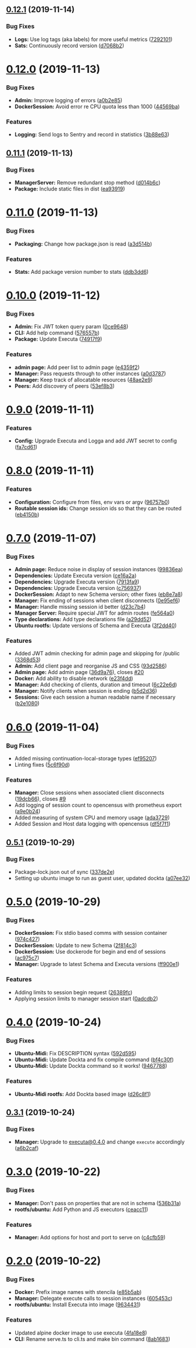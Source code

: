 ## [0.12.1](https://github.com/stencila/sparkla/compare/v0.12.0...v0.12.1) (2019-11-14)


### Bug Fixes

* **Logs:** Use log tags (aka labels)  for more useful metrics ([7292101](https://github.com/stencila/sparkla/commit/7292101ead273cedc6997ae4550e8ca20ed43415))
* **Sats:** Continuously record version ([d7068b2](https://github.com/stencila/sparkla/commit/d7068b28bcdc498c846b129aea360f233598e7e9))

# [0.12.0](https://github.com/stencila/sparkla/compare/v0.11.1...v0.12.0) (2019-11-13)


### Bug Fixes

* **Admin:** Improve logging of errors ([a0b2e85](https://github.com/stencila/sparkla/commit/a0b2e85bed18f9c12d1a6c0ab81cb524018ea0cc))
* **DockerSession:** Avoid error re CPU quota less than 1000 ([44569ba](https://github.com/stencila/sparkla/commit/44569ba13d6427c3bf4ef7afcc21e65af7c73ddc))


### Features

* **Logging:** Send logs to Sentry and record in statistics ([3b88e63](https://github.com/stencila/sparkla/commit/3b88e63219394ceeadb5454760884561d85b47d2))

## [0.11.1](https://github.com/stencila/sparkla/compare/v0.11.0...v0.11.1) (2019-11-13)


### Bug Fixes

* **ManagerServer:** Remove redundant stop method ([d014b6c](https://github.com/stencila/sparkla/commit/d014b6c75b225a3f8fa960a03cdb6627ed9c9583))
* **Package:** Include static files in dist ([ea93919](https://github.com/stencila/sparkla/commit/ea9391925b9d368bebb05b599fdc792393fedf90))

# [0.11.0](https://github.com/stencila/sparkla/compare/v0.10.0...v0.11.0) (2019-11-13)


### Bug Fixes

* **Packaging:** Change how package.json is read ([a3d514b](https://github.com/stencila/sparkla/commit/a3d514bd203115da6bea250a51022adaa4190679))


### Features

* **Stats:** Add package version number to stats ([ddb3dd6](https://github.com/stencila/sparkla/commit/ddb3dd6c90daa25914aa8228ed60ba784745b207))

# [0.10.0](https://github.com/stencila/sparkla/compare/v0.9.0...v0.10.0) (2019-11-12)


### Bug Fixes

* **Admin:** Fix JWT token query param ([0ce9648](https://github.com/stencila/sparkla/commit/0ce964868f41896f80abd18e90943af4cec56522))
* **CLI:** Add help command ([576557b](https://github.com/stencila/sparkla/commit/576557b283e4477bc30c2d49a2b82567558db601))
* **Package:** Update Executa ([74917f9](https://github.com/stencila/sparkla/commit/74917f9e88b757f53862b12b30743fbe5741f4e4))


### Features

* **admin page:** Add peer list to admin page ([e4359f2](https://github.com/stencila/sparkla/commit/e4359f268b709c0c55b5f4dd5fa8163b338b903f))
* **Manager:**  Pass requests through to other instances ([a0d3787](https://github.com/stencila/sparkla/commit/a0d3787d6cbe21810fe99534651fa1ba3826a702))
* **Manager:** Keep track of allocatable resources ([48ae2e9](https://github.com/stencila/sparkla/commit/48ae2e9cc71bd02aac831503d9021f1aeee01af7))
* **Peers:** Add discovery of peers ([53ef8b3](https://github.com/stencila/sparkla/commit/53ef8b3e797a421f182c207cb37b29f364f2020a))

# [0.9.0](https://github.com/stencila/sparkla/compare/v0.8.0...v0.9.0) (2019-11-11)


### Features

* **Config:** Upgrade Executa and Logga and add JWT secret to config ([fa7cd61](https://github.com/stencila/sparkla/commit/fa7cd61d829e9a6d017ce6a24bc0fed3724bcee6))

# [0.8.0](https://github.com/stencila/sparkla/compare/v0.7.0...v0.8.0) (2019-11-11)


### Features

* **Configuration:** Configure from files, env vars or argv ([96757b0](https://github.com/stencila/sparkla/commit/96757b0fc91f4332ffacff782bf399cbbf5fef0c))
* **Routable session ids:** Change session ids so that they can be routed ([eb4150b](https://github.com/stencila/sparkla/commit/eb4150b96fa2ee6b8bfa877552b4a180261af470))

# [0.7.0](https://github.com/stencila/sparkla/compare/v0.6.0...v0.7.0) (2019-11-07)


### Bug Fixes

* **Admin page:** Reduce noise in display of session instances ([99836ea](https://github.com/stencila/sparkla/commit/99836eabc33beabfc96756f206708d7d77e7458b))
* **Dependencies:** Update Executa version ([ce16a2a](https://github.com/stencila/sparkla/commit/ce16a2a3c5a5d324cf9848553b86f68b6bea5d9f))
* **Dependencies:** Upgrade Executa version ([7913fa9](https://github.com/stencila/sparkla/commit/7913fa9e6647c1451ce1684fcac52de197ad315a))
* **Dependencies:** Upgrade Executa version ([c756937](https://github.com/stencila/sparkla/commit/c756937ba8d25fa0c08ac140065a419b4c2459df))
* **DockerSession:** Adapt to new Schema version; other fixes ([eb8e7a8](https://github.com/stencila/sparkla/commit/eb8e7a8e485f51eb656bf7664b1546aad95272f5))
* **Manager:** Fix ending of sessions when client disconnects ([0e95ef6](https://github.com/stencila/sparkla/commit/0e95ef69ade250d499b7ef7064776625ae1a55ad))
* **Manager:** Handle missing session id better ([d23c7b4](https://github.com/stencila/sparkla/commit/d23c7b4bc2bc65d08a28bf75fcd5b50db3b78f52))
* **Manager Server:** Require special JWT for admin routes ([fe564a0](https://github.com/stencila/sparkla/commit/fe564a0003270452c8e1ff2778a326e85a150f8f))
* **Type declarations:** Add type declarations file ([a29dd52](https://github.com/stencila/sparkla/commit/a29dd52af73844d4d9e4d59eb9206a2744d0b988))
* **Ubuntu rootfs:** Update versions of Schema and Executa ([3f2dd40](https://github.com/stencila/sparkla/commit/3f2dd40d708aaabaf062f4ae3738ace914034a41))


### Features

* Added JWT admin checking for admin page and skipping for /public ([3368d53](https://github.com/stencila/sparkla/commit/3368d53ffb45015dac256277adaf2cd3635edfc6))
* **Admin:** Add client page and reorganise JS and CSS ([93d2586](https://github.com/stencila/sparkla/commit/93d25862a9b25821d88acf88dc5013268cc83a47))
* **Admin page:** Add admin page ([36d9a76](https://github.com/stencila/sparkla/commit/36d9a76cb29c430cdd2b44895e8d4d27a2b82d5e)), closes [#20](https://github.com/stencila/sparkla/issues/20)
* **Docker:** Add ability to disable network ([e23f4dd](https://github.com/stencila/sparkla/commit/e23f4dd055b0e4a3b237322b79518dd0a2145b01))
* **Manager:** Add checking of clients, duration and timeout ([6c22e6d](https://github.com/stencila/sparkla/commit/6c22e6d22a3e523ccd0ac2d6aa96f5f4445eb862))
* **Manager:** Notify clients when session is ending ([b5d2d36](https://github.com/stencila/sparkla/commit/b5d2d36d3196657d82d2850ccbf05499d484615b))
* **Sessions:** Give each session a human readable name if necessary ([b2e1080](https://github.com/stencila/sparkla/commit/b2e10805a28d8ca9c278b463939ba293b7a05969))

# [0.6.0](https://github.com/stencila/sparkla/compare/v0.5.1...v0.6.0) (2019-11-04)


### Bug Fixes

* Added missing continuation-local-storage types ([ef95207](https://github.com/stencila/sparkla/commit/ef95207371e53a254f315de5cfa0034c40bdabc6))
* Linting fixes ([5c6f90d](https://github.com/stencila/sparkla/commit/5c6f90d9100cee8e4b2233f7b660d49d27aa8a56))


### Features

* **Manager:** Close sessions when associated client disconnects ([19dcb66](https://github.com/stencila/sparkla/commit/19dcb6625c773c51500250d4673c9b61f9ecb216)), closes [#9](https://github.com/stencila/sparkla/issues/9)
* Add logging of session count to opencensus with prometheus export ([a9e0b24](https://github.com/stencila/sparkla/commit/a9e0b243238c9470fcdf07992ccd375c39e248ac))
* Added measuring of system CPU and memory usage ([ada3729](https://github.com/stencila/sparkla/commit/ada3729fa65a5c4e84b6b00c5a9f4efed30c7f27))
* Added Session and Host data logging with opencensus ([df5f7f1](https://github.com/stencila/sparkla/commit/df5f7f1af6324ba4f3968f3fa2553d7e376fe428))

## [0.5.1](https://github.com/stencila/sparkla/compare/v0.5.0...v0.5.1) (2019-10-29)


### Bug Fixes

* Package-lock.json out of sync ([337de2e](https://github.com/stencila/sparkla/commit/337de2e3441da8c92218c651c818f404c49da915))
* Setting up ubuntu image to run as guest user, updated dockta ([a07ee32](https://github.com/stencila/sparkla/commit/a07ee3202c757862c318144838e045fd75a5b28a))

# [0.5.0](https://github.com/stencila/sparkla/compare/v0.4.0...v0.5.0) (2019-10-29)


### Bug Fixes

* **DockerSession:** Fix stdio based comms with session container ([974c427](https://github.com/stencila/sparkla/commit/974c427c2c2068e7b0c5b53a22fd24f948c3d9d7))
* **DockerSession:** Update to new Schema ([2f814c3](https://github.com/stencila/sparkla/commit/2f814c3c5222ce8ad8e574fb9fc2524c8b4eb7df))
* **DockerSession:** Use dockerode for begin and end of sessions ([ac975c7](https://github.com/stencila/sparkla/commit/ac975c76a7113e7a07e28d004e2a7196fca4cbf3))
* **Manager:** Upgrade to latest Schema and Executa versions ([ff900e1](https://github.com/stencila/sparkla/commit/ff900e19e81431822fa376ed045cfddf03687048))


### Features

* Adding limits to session begin request ([26389fc](https://github.com/stencila/sparkla/commit/26389fca8bef9dd23ac9f824bcd6a0bebaea38cf))
* Applying session limits to manager session start ([0adcdb2](https://github.com/stencila/sparkla/commit/0adcdb288e122e8aba910e5707007c2526a75a68))

# [0.4.0](https://github.com/stencila/sparkla/compare/v0.3.1...v0.4.0) (2019-10-24)


### Bug Fixes

* **Ubuntu-Midi:** Fix DESCRIPTION syntax ([592d595](https://github.com/stencila/sparkla/commit/592d595ab232ef9df085337f308d3a7a7bf6b474))
* **Ubuntu-Midi:** Update Dockta and fix compile command ([bf4c30f](https://github.com/stencila/sparkla/commit/bf4c30ff33397e85209cd3a22e5b20fd5043596b))
* **Ubuntu-Midi:** Update Dockta command so it works! ([9467788](https://github.com/stencila/sparkla/commit/9467788e28605e5141917f24f4c7cfea897c0666))


### Features

* **Ubuntu-Midi rootfs:** Add Dockta based image ([d26c8f1](https://github.com/stencila/sparkla/commit/d26c8f1da9b8316366ef180d2e81f17f331c5a2a))

## [0.3.1](https://github.com/stencila/sparkla/compare/v0.3.0...v0.3.1) (2019-10-24)


### Bug Fixes

* **Manager:** Upgrade to executa@0.4.0 and change `execute` accordingly ([a6b2caf](https://github.com/stencila/sparkla/commit/a6b2caf215265f894816de96049f06b79d26dc6b))

# [0.3.0](https://github.com/stencila/sparkla/compare/v0.2.0...v0.3.0) (2019-10-22)


### Bug Fixes

* **Manager:** Don't pass on properties that are not in schema ([536b31a](https://github.com/stencila/sparkla/commit/536b31aa9451009105b7de3e835d3697eda9151a))
* **rootfs/ubuntu:** Add Python and JS executors ([ceacc11](https://github.com/stencila/sparkla/commit/ceacc11f0321ffa4e871f9118277c388914c6f5c))


### Features

* **Manager:** Add options for host and port to serve on ([c4cfb59](https://github.com/stencila/sparkla/commit/c4cfb592303fee09e6f5df963aa355591d5c7605))

# [0.2.0](https://github.com/stencila/sparkla/compare/v0.1.0...v0.2.0) (2019-10-22)


### Bug Fixes

* **Docker:** Prefix image names with stencila ([e85b5ab](https://github.com/stencila/sparkla/commit/e85b5ab4dc3f62ccfd4f482a786aa1a5f9fef409))
* **Manager:** Delegate execute calls to session instances ([605453c](https://github.com/stencila/sparkla/commit/605453c66d79442ea74a549c1af11c322d788e04))
* **rootfs/ubuntu:** Install Executa into image ([9634431](https://github.com/stencila/sparkla/commit/9634431e0eabc54c59c7ca6ed60a27ad57cb5d9a))


### Features

* Updated alpine docker image to use executa ([4fa18e8](https://github.com/stencila/sparkla/commit/4fa18e81698d94f129f28a64a84508f3ebd1031c))
* **CLI:** Rename serve.ts to cli.ts and make bin command ([8ab1683](https://github.com/stencila/sparkla/commit/8ab168359e2de38b67cac3fdc250b06ab00a4a2e))
